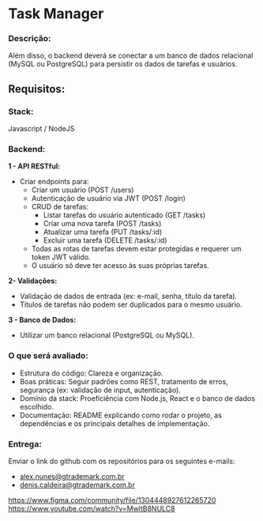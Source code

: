 # Task Manager

### Descrição:

Além disso, o backend deverá se conectar a um banco de dados relacional (MySQL ou PostgreSQL) para persistir os dados de tarefas e usuários.

## Requisitos:

### Stack:

Javascript / NodeJS

### Backend:

**1 - API RESTful:**

- Criar endpoints para:
  - Criar um usuário (POST /users)
  - Autenticação de usuário via JWT (POST /login)
  - CRUD de tarefas:
    - Listar tarefas do usuário autenticado (GET /tasks)
    - Criar uma nova tarefa (POST /tasks)
    - Atualizar uma tarefa (PUT /tasks/:id)
    - Excluir uma tarefa (DELETE /tasks/:id)
  - Todas as rotas de tarefas devem estar protegidas e requerer um token JWT válido.
  - O usuário só deve ter acesso às suas próprias tarefas.

**2- Validações:**

- Validação de dados de entrada (ex: e-mail, senha, título da tarefa).
- Títulos de tarefas não podem ser duplicados para o mesmo usuário.

**3 - Banco de Dados:**

- Utilizar um banco relacional (PostgreSQL ou MySQL).

### O que será avaliado:

- Estrutura do código: Clareza e organização.
- Boas práticas: Seguir padrões como REST, tratamento de erros, segurança (ex: validação de input, autenticação).
- Domínio da stack: Proeficiência com Node.js, React e o banco de dados escolhido.
- Documentação: README explicando como rodar o projeto, as dependências e os principais detalhes de implementação.

### Entrega:

Enviar o link do github com os repositórios para os seguintes e-mails:

- alex.nunes@gtrademark.com.br
- denis.caldeira@gtrademark.com.br

https://www.figma.com/community/file/1304448927612265720
https://www.youtube.com/watch?v=MwltB8NULC8
